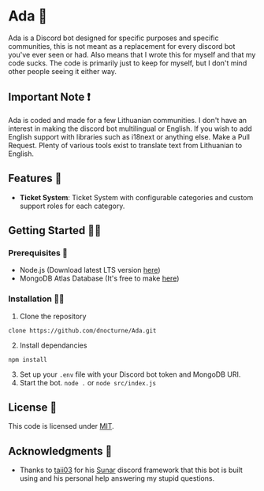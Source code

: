 # Ada 👠

Ada is a Discord bot designed for specific purposes and specific communities, this is not meant as a replacement for every discord bot you've ever seen or had. Also means that I wrote this for myself and that my code sucks. The code is primarily just to keep for myself, but I don't mind other people seeing it either way.

## Important Note ❗

Ada is coded and made for a few Lithuanian communities. I don't have an interest in making the discord bot multilingual or English. If you wish to add English support with libraries such as i18next or anything else. Make a Pull Request. Plenty of various tools exist to translate text from Lithuanian to English.

## Features 🚀

- **Ticket System**: Ticket System with configurable categories and custom support roles for each category.

## Getting Started 👨‍💻

### Prerequisites 👾

- Node.js (Download latest LTS version [here](https://nodejs.org/en/download/package-manager))
- MongoDB Atlas Database (It's free to make [here](https://www.mongodb.com/))

### Installation 🧑‍🏫

1. Clone the repository

```
clone https://github.com/dnocturne/Ada.git
```

2. Install dependancies

```
npm install
```

3. Set up your `.env` file with your Discord bot token and MongoDB URI.
4. Start the bot.
   `node .` or `node src/index.js`

## License 🦾

This code is licensed under [MIT](https://github.com/dnocturne/Ada/blob/master/LICENSE).

## Acknowledgments 👋

- Thanks to [taii03](https://github.com/taii03) for his [Sunar](https://github.com/sunarjs/sunar) discord framework that this bot is built using and his personal help answering my stupid questions.
